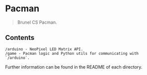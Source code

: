 # Pacman

> Brunel CS Pacman.

## Contents

```
/arduino - NeoPixel LED Matrix API.
/game - Pacman logic and Python utils for communicating with `/arduino`.
```

Further information can be found in the README of each directory.